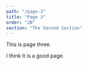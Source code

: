 ```yaml
---
path: "/page-3"
title: "Page 3"
order: "2B"
section: "The Second Section"
---
```


This is page three.

I think it is a good page.
